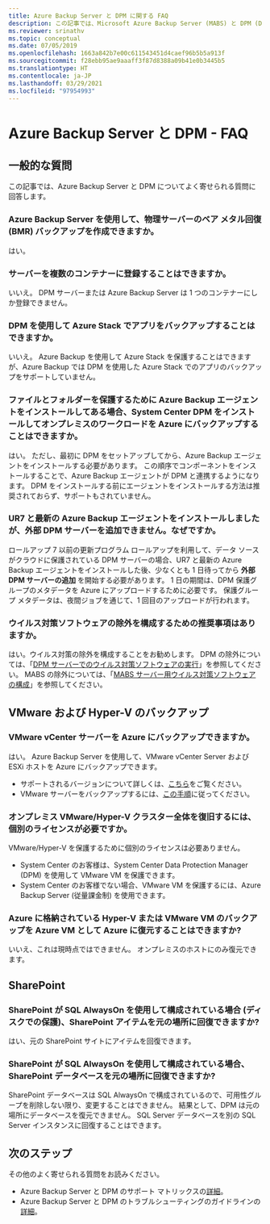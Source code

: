 ```yaml
---
title: Azure Backup Server と DPM に関する FAQ
description: この記事では、Microsoft Azure Backup Server (MABS) と DPM (Data Protection Manager) に関してよく寄せられる質問への回答を示します。
ms.reviewer: srinathv
ms.topic: conceptual
ms.date: 07/05/2019
ms.openlocfilehash: 1663a842b7e00c611543451d4caef96b5b5a913f
ms.sourcegitcommit: f28ebb95ae9aaaff3f87d8388a09b41e0b3445b5
ms.translationtype: HT
ms.contentlocale: ja-JP
ms.lasthandoff: 03/29/2021
ms.locfileid: "97954993"
---
```

# <a name="azure-backup-server-and-dpm---faq"></a>Azure Backup Server と DPM - FAQ

## <a name="general-questions"></a>一般的な質問

この記事では、Azure Backup Server と DPM についてよく寄せられる質問に回答します。

### <a name="can-i-use-azure-backup-server-to-create-a-bare-metal-recovery-bmr-backup-for-a-physical-server"></a>Azure Backup Server を使用して、物理サーバーのベア メタル回復 (BMR) バックアップを作成できますか。

はい。

### <a name="can-i-register-the-server-to-multiple-vaults"></a>サーバーを複数のコンテナーに登録することはできますか。

いいえ。 DPM サーバーまたは Azure Backup Server は 1 つのコンテナーにしか登録できません。

### <a name="can-i-use-dpm-to-back-up-apps-in-azure-stack"></a>DPM を使用して Azure Stack でアプリをバックアップすることはできますか。

いいえ。 Azure Backup を使用して Azure Stack を保護することはできますが、Azure Backup では DPM を使用した Azure Stack でのアプリのバックアップをサポートしていません。

### <a name="if-ive-installed-azure-backup-agent-to-protect-my-files-and-folders-can-i-install-system-center-dpm-to-back-up-on-premises-workloads-to-azure"></a>ファイルとフォルダーを保護するために Azure Backup エージェントをインストールしてある場合、System Center DPM をインストールしてオンプレミスのワークロードを Azure にバックアップすることはできますか。

はい。 ただし、最初に DPM をセットアップしてから、Azure Backup エージェントをインストールする必要があります。  この順序でコンポーネントをインストールすることで、Azure Backup エージェントが DPM と連携するようになります。 DPM をインストールする前にエージェントをインストールする方法は推奨されておらず、サポートもされていません。

### <a name="why-cant-i-add-an-external-dpm-server-after-installing-ur7-and-latest-azure-backup-agent"></a>UR7 と最新の Azure Backup エージェントをインストールしましたが、外部 DPM サーバーを追加できません。なぜですか。

ロールアップ 7 以前の更新プログラム ロールアップを利用して、データ ソースがクラウドに保護されている DPM サーバーの場合、UR7 と最新の Azure Backup エージェントをインストールした後、少なくとも 1 日待ってから **外部 DPM サーバーの追加** を開始する必要があります。 1 日の期間は、DPM 保護グループのメタデータを Azure にアップロードするために必要です。 保護グループ メタデータは、夜間ジョブを通じて、1 回目のアップロードが行われます。

### <a name="are-there-recommendations-for-configuring-exclusions-for-antivirus-software"></a>ウイルス対策ソフトウェアの除外を構成するための推奨事項はありますか。

はい。ウイルス対策の除外を構成することをお勧めします。 DPM の除外については、「[DPM サーバーでのウイルス対策ソフトウェアの実行](/system-center/dpm/run-antivirus-server)」を参照してください。 MABS の除外については、「[MABS サーバー用ウイルス対策ソフトウェアの構成](backup-azure-mabs-troubleshoot.md#configure-antivirus-for-mabs-server)」を参照してください。

## <a name="vmware-and-hyper-v-backup"></a>VMware および Hyper-V のバックアップ

### <a name="can-i-back-up-vmware-vcenter-servers-to-azure"></a>VMware vCenter サーバーを Azure にバックアップできますか。

はい。 Azure Backup Server を使用して、VMware vCenter Server および ESXi ホストを Azure にバックアップできます。

- サポートされるバージョンについて詳しくは、[こちら](backup-mabs-protection-matrix.md)をご覧ください。
- VMware サーバーをバックアップするには、[この手順](backup-azure-backup-server-vmware.md)に従ってください。

### <a name="do-i-need-a-separate-license-to-recover-a-full-on-premises-vmwarehyper-v-cluster"></a>オンプレミス VMware/Hyper-V クラスター全体を復旧するには、個別のライセンスが必要ですか。

VMware/Hyper-V を保護するために個別のライセンスは必要ありません。

- System Center のお客様は、System Center Data Protection Manager (DPM) を使用して VMware VM を保護できます。
- System Center のお客様でない場合、VMware VM を保護するには、Azure Backup Server (従量課金制) を使用できます。

### <a name="can-i-restore-a-backup-of-a-hyper-v-or-vmware-vm-stored-in-azure-to-azure-as-an-azure-vm"></a>Azure に格納されている Hyper-V または VMware VM のバックアップを Azure VM として Azure に復元することはできますか?

いいえ、これは現時点ではできません。 オンプレミスのホストにのみ復元できます。

## <a name="sharepoint"></a>SharePoint

### <a name="can-i-recover-a-sharepoint-item-to-the-original-location-if-sharepoint-is-configured-by-using-sql-alwayson-with-protection-on-disk"></a>SharePoint が SQL AlwaysOn を使用して構成されている場合 (ディスクでの保護)、SharePoint アイテムを元の場所に回復できますか?

はい、元の SharePoint サイトにアイテムを回復できます。

### <a name="can-i-recover-a-sharepoint-database-to-the-original-location-if-sharepoint-is-configured-by-using-sql-alwayson"></a>SharePoint が SQL AlwaysOn を使用して構成されている場合、SharePoint データベースを元の場所に回復できますか?

SharePoint データベースは SQL AlwaysOn で構成されているので、可用性グループを削除しない限り、変更することはできません。 結果として、DPM は元の場所にデータベースを復元できません。 SQL Server データベースを別の SQL Server インスタンスに回復することはできます。

## <a name="next-steps"></a>次のステップ

その他のよく寄せられる質問をお読みください。

- Azure Backup Server と DPM のサポート マトリックスの[詳細](backup-support-matrix-mabs-dpm.md)。
- Azure Backup Server と DPM のトラブルシューティングのガイドラインの[詳細](backup-azure-mabs-troubleshoot.md)。
